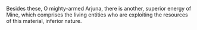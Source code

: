 Besides these, O mighty-armed Arjuna, there is another, superior energy of Mine, which comprises the living entities who are exploiting the resources of this material, inferior nature.